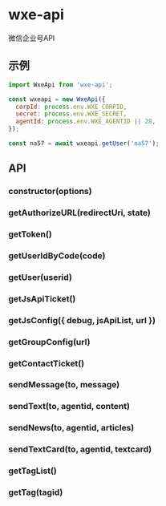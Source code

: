 # wxe-api
微信企业号API

## 示例

```js
import WxeApi from 'wxe-api';

const wxeapi = new WxeApi({
  corpId: process.env.WXE_CORPID,
  secret: process.env.WXE_SECRET,
  agentId: process.env.WXE_AGENTID || 28,
});

const na57 = await wxeapi.getUser('na57');
```

## API

### constructor(options)

### getAuthorizeURL(redirectUri, state)

### getToken()

### getUserIdByCode(code)

### getUser(userid)

### getJsApiTicket()

### getJsConfig({ debug, jsApiList, url })

### getGroupConfig(url)

### getContactTicket()

### sendMessage(to, message)

### sendText(to, agentid, content)

### sendNews(to, agentid, articles)

### sendTextCard(to, agentid, textcard)

### getTagList()

### getTag(tagid)
